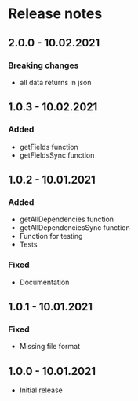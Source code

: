 # Release notes

## 2.0.0 - 10.02.2021

### Breaking changes
* all data returns in json

## 1.0.3 - 10.02.2021

### Added
* getFields function
* getFieldsSync function

## 1.0.2 - 10.01.2021

### Added
* getAllDependencies function
* getAllDependenciesSync function
* Function for testing
* Tests

### Fixed
* Documentation

## 1.0.1 - 10.01.2021

### Fixed
* Missing file format 

## 1.0.0 - 10.01.2021
* Initial release
